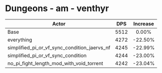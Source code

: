 # Dungeons - am - venthyr
| Actor | DPS | Increase |
|---|:---:|:---:|
|Base|5512|0.00%|
|everything|4272|-22.50%|
|simplified_pi_or_vf_sync_condition_jaervs_nf|4245|-22.99%|
|simplified_pi_or_vf_sync_condition|4244|-23.00%|
|no_pi_fight_length_mod_with_void_torrent|4242|-23.04%|
